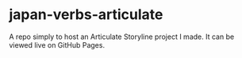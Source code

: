 # japan-verbs-articulate

A repo simply to host an Articulate Storyline project I made.  It can be viewed live on GitHub Pages.
